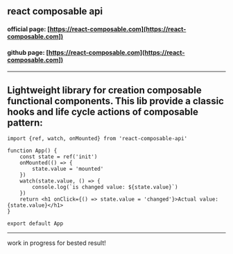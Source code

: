 ## react composable api
#### official page: [https://react-composable.com](https://react-composable.com]) 
#### github page: [https://react-composable.com](https://react-composable.com]) 
___

Lightweight library for creation composable functional components. 
This lib provide a classic hooks and life cycle actions of composable pattern:
---

```tsx
import {ref, watch, onMounted} from 'react-composable-api'

function App() {
    const state = ref('init')
    onMounted(() => {
        state.value = 'mounted'
    })
    watch(state.value, () => {
        console.log(`is changed value: ${state.value}`)
    })
    return <h1 onClick={() => state.value = 'changed'}>Actual value: {state.value}</h1>
}

export default App
```
---
work in progress for bested result!
